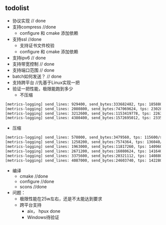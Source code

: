 ## todolist
- 协议实现  // done
- 支持compress //done
    - configure 和 cmake 添加依赖 
- 支持ssl //done
    - 支持证书文件校验
    - configure 和 cmake 添加依赖 
- 支持ipv6      // done
- 支持带宽控制   // done
- 支持端口范围   // done
- batch如何发送？ // done
- 支持跨平台  //先基于Linux实现一把
- 验证一把性能，极限能跑到多少
    - 不压缩
```bash
[metrics-logging] send_lines: 929400, send_bytes:333682482, tps: 185880/s, 63.6449 MB/s
[metrics-logging] send_lines: 2080800, send_bytes:747069624, tps: 230280/s, 78.8473 MB/s
[metrics-logging] send_lines: 3212600, send_bytes:1153419778, tps: 226360/s, 77.5051 MB/s
[metrics-logging] send_lines: 4380400, send_bytes:1572695012, tps: 233560/s, 79.9704 MB/s
```
- 压缩
```bash
[metrics-logging] send_lines: 578000, send_bytes:3479560, tps: 115600/s, 0.663673 MB/s
[metrics-logging] send_lines: 1258200, send_bytes:7574364, tps: 136040/s, 0.781022 MB/s
[metrics-logging] send_lines: 1963000, send_bytes:11817260, tps: 140960/s, 0.809268 MB/s
[metrics-logging] send_lines: 2671200, send_bytes:16080624, tps: 141640/s, 0.813172 MB/s
[metrics-logging] send_lines: 3375600, send_bytes:20321112, tps: 140880/s, 0.808809 MB/s
[metrics-logging] send_lines: 4087000, send_bytes:24603740, tps: 142280/s, 0.816846 MB/s
```
- 编译
    - cmake //done  
    - configure //done
    - scons //done
- 问题：
    - 极限性能在25w左右，还是不太能达到要求
    - 跨平台支持
        - aix， hpux done
        - Windows待验证
